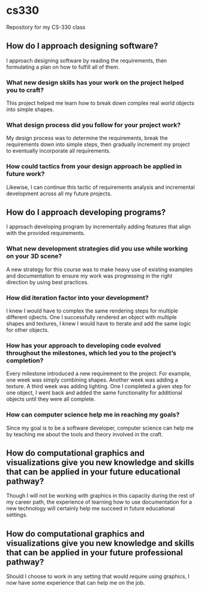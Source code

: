 # cs330
Repository for my CS-330 class 

## How do I approach designing software?
I approach designing software by reading the requirements, then formulating a plan on how to fulfill all of them.

###  What new design skills has your work on the project helped you to craft?
This project helped me learn how to break down complex real world objects into simple shapes.

### What design process did you follow for your project work?
My design process was to determine the requirements, break the requirements down into simple steps, then gradually increment my project to eventually incorporate all requirements.

### How could tactics from your design approach be applied in future work?
Likewise, I can continue this tactic of requirements analysis and incremental development across all my future projects.

## How do I approach developing programs?
I approach developing program by incrementally adding features that align with the provided requirements.

### What new development strategies did you use while working on your 3D scene?
A new strategy for this course was to make heavy use of existing examples and documentation to ensure my work was progressing in the right direction by using best practices. 

### How did iteration factor into your development?
I knew I would have to complex the same rendering steps for multiple different ojbects. One I successfully rendered an object with multiple shapes and textures, I knew I would have to iterate and add the same logic for other objects. 

### How has your approach to developing code evolved throughout the milestones, which led you to the project’s completion?
Every milestone introduced a new requirement to the project. For example, one week was simply combining shapes. Another week was adding a texture. A third week was adding lighting. One I completed a given step for one object, I went back and added the same functionality for additional objects until they were all complete. 

### How can computer science help me in reaching my goals?
Since my goal is to be a software developer, computer science can help me by teaching me about the tools and theory involved in the craft.

## How do computational graphics and visualizations give you new knowledge and skills that can be applied in your future educational pathway?
Though I will not be working with graphics in this capacity during the rest of my career path, the experience of learning how to use documentation for a new technology will certainly help me succeed in future educational settings. 

## How do computational graphics and visualizations give you new knowledge and skills that can be applied in your future professional pathway?
Should I choose to work in any setting that would require using graphics, I now have some experience that can help me on the job. 
